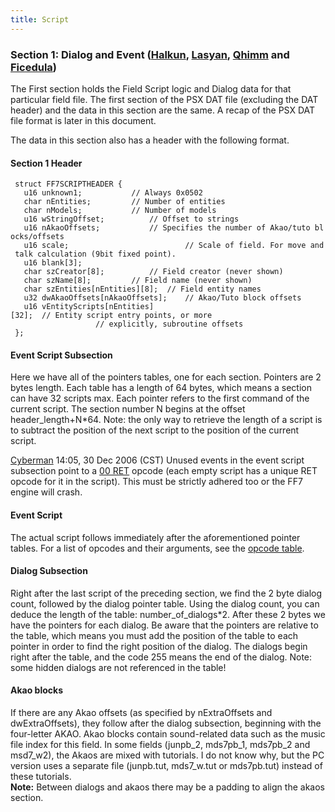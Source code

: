 ```yaml
---
title: Script
---
```


### Section 1: Dialog and Event ([Halkun](User:Halkun "wikilink"), [Lasyan](User:Lasyan "wikilink"), [Qhimm](User:Qhimm "wikilink") and [Ficedula](User:Ficedula "wikilink"))

The First section holds the Field Script logic and Dialog data for that particular field file. The first section of the PSX DAT file (excluding the DAT header) and the data in this section are the same. A recap of the PSX DAT file format is later in this document.

The data in this section also has a header with the following format.

#### Section 1 Header

` struct FF7SCRIPTHEADER {`  
`   u16 unknown1;           // Always 0x0502`  
`   char nEntities;         // Number of entities`  
`   char nModels;           // Number of models`  
`   u16 wStringOffset;          // Offset to strings`  
`   u16 nAkaoOffsets;           // Specifies the number of Akao/tuto blocks/offsets`  
`   u16 scale;                          // Scale of field. For move and talk calculation (9bit fixed point).`  
`   u16 blank[3];`  
`   char szCreator[8];          // Field creator (never shown)`  
`   char szName[8];         // Field name (never shown)`  
`   char szEntities[nEntities][8];  // Field entity names`  
`   u32 dwAkaoOffsets[nAkaoOffsets];    // Akao/Tuto block offsets`  
`   u16 vEntityScripts[nEntities][32];  // Entity script entry points, or more`  
`                   // explicitly, subroutine offsets`  
` };`

#### Event Script Subsection

Here we have all of the pointers tables, one for each section. Pointers are 2 bytes length. Each table has a length of 64 bytes, which means a section can have 32 scripts max. Each pointer refers to the first command of the current script. The section number N begins at the offset header\_length+N\*64. Note: the only way to retrieve the length of a script is to subtract the position of the next script to the position of the current script.

[Cyberman](User:Cyberman "wikilink") 14:05, 30 Dec 2006 (CST) Unused events in the event script subsection point to a [00 RET](Script/Opcodes/00_RET.md) opcode (each empty script has a unique RET opcode for it in the script). This must be strictly adhered too or the FF7 engine will crash.

#### Event Script

The actual script follows immediately after the aforementioned pointer tables. For a list of opcodes and their arguments, see the [opcode table](Script/Opcodes.md).

#### Dialog Subsection

Right after the last script of the preceding section, we find the 2 byte dialog count, followed by the dialog pointer table. Using the dialog count, you can deduce the length of the table: number\_of\_dialogs\*2. After these 2 bytes we have the pointers for each dialog. Be aware that the pointers are relative to the table, which means you must add the position of the table to each pointer in order to find the right position of the dialog. The dialogs begin right after the table, and the code 255 means the end of the dialog. Note: some hidden dialogs are not referenced in the table!

#### Akao blocks

If there are any Akao offsets (as specified by nExtraOffsets and dwExtraOffsets), they follow after the dialog subsection, beginning with the four-letter AKAO. Akao blocks contain sound-related data such as the music file index for this field. In some fields (junpb\_2, mds7pb\_1, mds7pb\_2 and msd7\_w2), the Akaos are mixed with tutorials. I do not know why, but the PC version uses a separate file (junpb.tut, mds7\_w.tut or mds7pb.tut) instead of these tutorials.  
**Note:** Between dialogs and akaos there may be a padding to align the akaos section.
